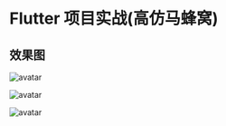 # Flutter 项目实战(高仿马蜂窝)



## 效果图

![avatar](https://github.com/SHIMLY-GitHub/fluter_mfw/blob/master/img/01.jpg)

![avatar](https://github.com/SHIMLY-GitHub/fluter_mfw/blob/master/img/02.jpg)

![avatar](https://github.com/SHIMLY-GitHub/fluter_mfw/blob/master/img/03.jpg)

